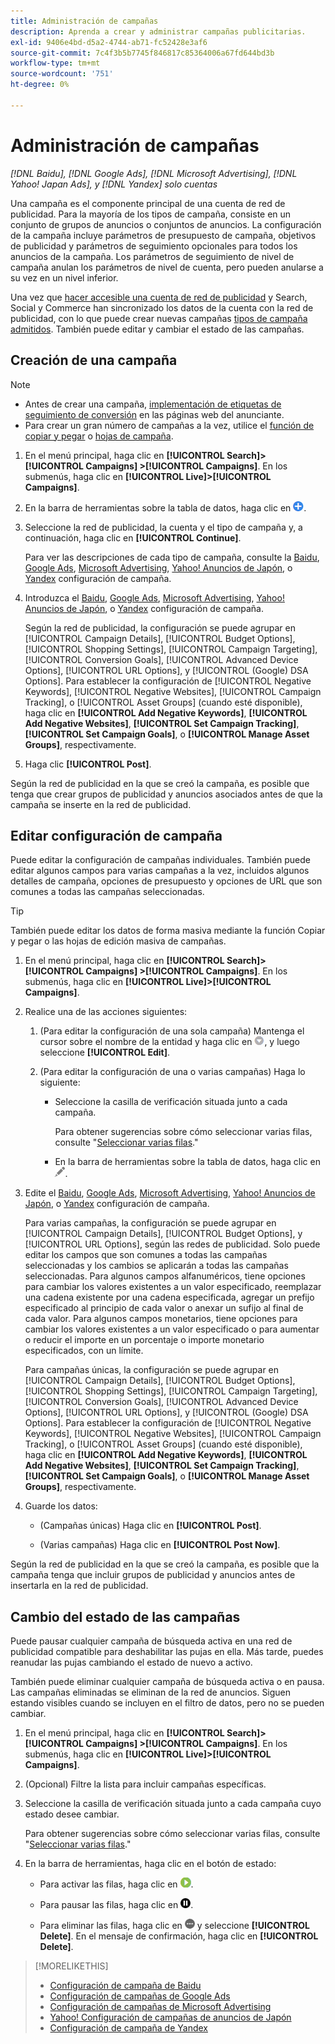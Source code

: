 ```yaml
---
title: Administración de campañas
description: Aprenda a crear y administrar campañas publicitarias.
exl-id: 9406e4bd-d5a2-4744-ab71-fc52428e3af6
source-git-commit: 7c4f3b5b7745f846817c85364006a67fd644bd3b
workflow-type: tm+mt
source-wordcount: '751'
ht-degree: 0%

---
```


# Administración de campañas

*[!DNL Baidu], [!DNL Google Ads], [!DNL Microsoft Advertising], [!DNL Yahoo! Japan Ads], y [!DNL Yandex] solo cuentas*

Una campaña es el componente principal de una cuenta de red de publicidad. Para la mayoría de los tipos de campaña, consiste en un conjunto de grupos de anuncios o conjuntos de anuncios. La configuración de la campaña incluye parámetros de presupuesto de campaña, objetivos de publicidad y parámetros de seguimiento opcionales para todos los anuncios de la campaña. Los parámetros de seguimiento de nivel de campaña anulan los parámetros de nivel de cuenta, pero pueden anularse a su vez en un nivel inferior.

Una vez que [hacer accesible una cuenta de red de publicidad](/help/search-social-commerce/campaign-management/accounts/ad-network-account-manage.md) y Search, Social y Commerce han sincronizado los datos de la cuenta con la red de publicidad, con lo que puede crear nuevas campañas [tipos de campaña admitidos](/help/search-social-commerce/introduction/supported-inventory.md). También puede editar y cambiar el estado de las campañas.

## Creación de una campaña

>[!NOTE]
>
>* Antes de crear una campaña, [implementación de etiquetas de seguimiento de conversión](/help/search-social-commerce/tracking/conversion-tracking-about.md) en las páginas web del anunciante.
>* Para crear un gran número de campañas a la vez, utilice el [función de copiar y pegar](/help/search-social-commerce/campaign-management/campaigns/copy-paste.md) o [hojas de campaña](/help/search-social-commerce/campaign-management/bulksheets/bulksheet-about.md).

1. En el menú principal, haga clic en **[!UICONTROL Search]> [!UICONTROL Campaigns] >[!UICONTROL Campaigns]**. En los submenús, haga clic en **[!UICONTROL Live]>[!UICONTROL Campaigns]**.

1. En la barra de herramientas sobre la tabla de datos, haga clic en ![Crear](/help/search-social-commerce/assets/add.png "Crear").

1. Seleccione la red de publicidad, la cuenta y el tipo de campaña y, a continuación, haga clic en **[!UICONTROL Continue]**.

   Para ver las descripciones de cada tipo de campaña, consulte la [Baidu](/help/search-social-commerce/campaign-management/campaigns/campaign-settings-baidu.md), [Google Ads](/help/search-social-commerce/campaign-management/campaigns/campaign-settings-google.md), [Microsoft Advertising](/help/search-social-commerce/campaign-management/campaigns/campaign-settings-microsoft.md), [Yahoo! Anuncios de Japón](/help/search-social-commerce/campaign-management/campaigns/campaign-settings-yahoo-japan.md), o [Yandex](/help/search-social-commerce/campaign-management/campaigns/campaign-settings-yandex.md) configuración de campaña.

1. Introduzca el [Baidu](/help/search-social-commerce/campaign-management/campaigns/campaign-settings-baidu.md), [Google Ads](/help/search-social-commerce/campaign-management/campaigns/campaign-settings-google.md), [Microsoft Advertising](/help/search-social-commerce/campaign-management/campaigns/campaign-settings-microsoft.md), [Yahoo! Anuncios de Japón](/help/search-social-commerce/campaign-management/campaigns/campaign-settings-yahoo-japan.md), o [Yandex](/help/search-social-commerce/campaign-management/campaigns/campaign-settings-yandex.md) configuración de campaña.

   Según la red de publicidad, la configuración se puede agrupar en [!UICONTROL Campaign Details], [!UICONTROL Budget Options], [!UICONTROL Shopping Settings], [!UICONTROL Campaign Targeting], [!UICONTROL Conversion Goals], [!UICONTROL Advanced Device Options], [!UICONTROL URL Options], y [!UICONTROL (Google) DSA Options]. Para establecer la configuración de [!UICONTROL Negative Keywords], [!UICONTROL Negative Websites], [!UICONTROL Campaign Tracking], o [!UICONTROL Asset Groups] (cuando esté disponible), haga clic en **[!UICONTROL Add Negative Keywords]**, **[!UICONTROL Add Negative Websites]**, **[!UICONTROL Set Campaign Tracking]**, **[!UICONTROL Set Campaign Goals]**, o **[!UICONTROL Manage Asset Groups]**, respectivamente.

1. Haga clic **[!UICONTROL Post]**.

Según la red de publicidad en la que se creó la campaña, es posible que tenga que crear grupos de publicidad y anuncios asociados antes de que la campaña se inserte en la red de publicidad.

## Editar configuración de campaña

Puede editar la configuración de campañas individuales. También puede editar algunos campos para varias campañas a la vez, incluidos algunos detalles de campaña, opciones de presupuesto y opciones de URL que son comunes a todas las campañas seleccionadas.

>[!TIP]
>
>También puede editar los datos de forma masiva mediante la función Copiar y pegar o las hojas de edición masiva de campañas.

1. En el menú principal, haga clic en **[!UICONTROL Search]> [!UICONTROL Campaigns] >[!UICONTROL Campaigns]**. En los submenús, haga clic en **[!UICONTROL Live]>[!UICONTROL Campaigns]**.

1. Realice una de las acciones siguientes:

   1. (Para editar la configuración de una sola campaña) Mantenga el cursor sobre el nombre de la entidad y haga clic en ![Icono de menú](/help/search-social-commerce/assets/arrow-dropdown-menu.png "Icono de menú"), y luego seleccione **[!UICONTROL Edit]**.

   1. (Para editar la configuración de una o varias campañas) Haga lo siguiente:

      * Seleccione la casilla de verificación situada junto a cada campaña.

        Para obtener sugerencias sobre cómo seleccionar varias filas, consulte &quot;[Seleccionar varias filas](/help/search-social-commerce/common-tasks/navigation-editing-selection/multiple-rows-select.md).&quot;

      * En la barra de herramientas sobre la tabla de datos, haga clic en ![Editar](/help/search-social-commerce/assets/edit.png "Editar").

1. Edite el [Baidu](/help/search-social-commerce/campaign-management/campaigns/campaign-settings-baidu.md), [Google Ads](/help/search-social-commerce/campaign-management/campaigns/campaign-settings-google.md), [Microsoft Advertising](/help/search-social-commerce/campaign-management/campaigns/campaign-settings-microsoft.md), [Yahoo! Anuncios de Japón](/help/search-social-commerce/campaign-management/campaigns/campaign-settings-yahoo-japan.md), o [Yandex](/help/search-social-commerce/campaign-management/campaigns/campaign-settings-yandex.md) configuración de campaña.

   Para varias campañas, la configuración se puede agrupar en [!UICONTROL Campaign Details], [!UICONTROL Budget Options], y [!UICONTROL URL Options], según las redes de publicidad. Solo puede editar los campos que son comunes a todas las campañas seleccionadas y los cambios se aplicarán a todas las campañas seleccionadas. Para algunos campos alfanuméricos, tiene opciones para cambiar los valores existentes a un valor especificado, reemplazar una cadena existente por una cadena especificada, agregar un prefijo especificado al principio de cada valor o anexar un sufijo al final de cada valor. Para algunos campos monetarios, tiene opciones para cambiar los valores existentes a un valor especificado o para aumentar o reducir el importe en un porcentaje o importe monetario especificados, con un límite.

   Para campañas únicas, la configuración se puede agrupar en [!UICONTROL Campaign Details], [!UICONTROL Budget Options], [!UICONTROL Shopping Settings], [!UICONTROL Campaign Targeting], [!UICONTROL Conversion Goals], [!UICONTROL Advanced Device Options], [!UICONTROL URL Options], y [!UICONTROL (Google) DSA Options]. Para establecer la configuración de [!UICONTROL Negative Keywords], [!UICONTROL Negative Websites], [!UICONTROL Campaign Tracking], o [!UICONTROL Asset Groups] (cuando esté disponible), haga clic en **[!UICONTROL Add Negative Keywords]**, **[!UICONTROL Add Negative Websites]**, **[!UICONTROL Set Campaign Tracking]**, **[!UICONTROL Set Campaign Goals]**, o **[!UICONTROL Manage Asset Groups]**, respectivamente.

1. Guarde los datos:

   * (Campañas únicas) Haga clic en **[!UICONTROL Post]**.

   * (Varias campañas) Haga clic en **[!UICONTROL Post Now]**.

Según la red de publicidad en la que se creó la campaña, es posible que la campaña tenga que incluir grupos de publicidad y anuncios antes de insertarla en la red de publicidad.

## Cambio del estado de las campañas

Puede pausar cualquier campaña de búsqueda activa en una red de publicidad compatible para deshabilitar las pujas en ella. Más tarde, puedes reanudar las pujas cambiando el estado de nuevo a activo.

También puede eliminar cualquier campaña de búsqueda activa o en pausa. Las campañas eliminadas se eliminan de la red de anuncios. Siguen estando visibles cuando se incluyen en el filtro de datos, pero no se pueden cambiar.

1. En el menú principal, haga clic en **[!UICONTROL Search]> [!UICONTROL Campaigns] >[!UICONTROL Campaigns]**. En los submenús, haga clic en **[!UICONTROL Live]>[!UICONTROL Campaigns]**.

1. (Opcional) Filtre la lista para incluir campañas específicas.

1. Seleccione la casilla de verificación situada junto a cada campaña cuyo estado desee cambiar.

   Para obtener sugerencias sobre cómo seleccionar varias filas, consulte &quot;[Seleccionar varias filas](/help/search-social-commerce/common-tasks/navigation-editing-selection/multiple-rows-select.md).&quot;

1. En la barra de herramientas, haga clic en el botón de estado:

   * Para activar las filas, haga clic en ![Activar](/help/search-social-commerce/assets/activate.png "Activar").

   * Para pausar las filas, haga clic en ![Pausar](/help/search-social-commerce/assets/pause.png "Pausar").

   * Para eliminar las filas, haga clic en ![Más](/help/search-social-commerce/assets/more.png "Más") y seleccione **[!UICONTROL Delete]**. En el mensaje de confirmación, haga clic en **[!UICONTROL Delete]**.

>[!MORELIKETHIS]
>
>* [Configuración de campaña de Baidu](/help/search-social-commerce/campaign-management/campaigns/campaign-settings-baidu.md)
>* [Configuración de campañas de Google Ads](/help/search-social-commerce/campaign-management/campaigns/campaign-settings-google.md)
>* [Configuración de campañas de Microsoft Advertising](/help/search-social-commerce/campaign-management/campaigns/campaign-settings-microsoft.md)
>* [Yahoo! Configuración de campañas de anuncios de Japón](/help/search-social-commerce/campaign-management/campaigns/campaign-settings-yahoo-japan.md)
>* [Configuración de campaña de Yandex](/help/search-social-commerce/campaign-management/campaigns/campaign-settings-yandex.md)
